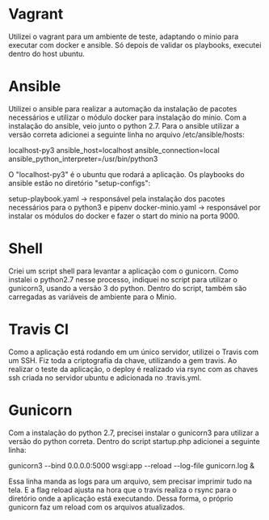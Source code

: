 # Vagrant
Utilizei o vagrant para um ambiente de teste, adaptando o minio para executar com docker e ansible.
Só depois de validar os playbooks, executei dentro do host ubuntu.

# Ansible
Utilizei o ansible para realizar a automação da instalação de pacotes necessários e utilizar o módulo docker para instalação do minio.
Com a instalação do ansible, veio junto o python 2.7. 
Para o ansible utilizar a versão correta adicionei a seguinte linha no arquivo /etc/ansible/hosts:

localhost-py3 ansible_host=localhost ansible_connection=local ansible_python_interpreter=/usr/bin/python3

O "localhost-py3" é o ubuntu que rodará a aplicação.
Os playbooks do ansible estão no diretório "setup-configs":

setup-playbook.yaml -> responsável pela instalação dos pacotes necessários para o python3 e pipenv
docker-minio.yaml -> responsável por instalar os módulos do docker e fazer o start do minio na porta 9000.

# Shell
Criei um script shell para levantar a aplicação com o gunicorn.
Como instalei o python2.7 nesse processo, indiquei no script para utilizar o gunicorn3, usando a versão 3 do python.
Dentro do script, também são carregadas as variáveis de ambiente para o Minio.

# Travis CI
Como a aplicação está rodando em um único servidor, utilizei o Travis com um SSH.
Fiz toda a criptografia da chave, utilizando a gem travis. Ao realizar o teste da aplicação, o deploy é realizado via rsync com as chaves
ssh criada no servidor ubuntu e adicionada no .travis.yml.

# Gunicorn
Com a instalação do python 2.7, precisei instalar o gunicorn3 para utilizar a versão do python correta.
Dentro do script startup.php adicionei a seguinte linha: 

gunicorn3 --bind 0.0.0.0:5000 wsgi:app --reload --log-file gunicorn.log &

Essa linha manda as logs para um arquivo, sem precisar imprimir tudo na tela. E a flag reload ajusta na hora que o travis realiza o rsync
para o diretório onde a aplicação está executando. Dessa forma, o próprio gunicorn faz um reload com os arquivos atualizados.
